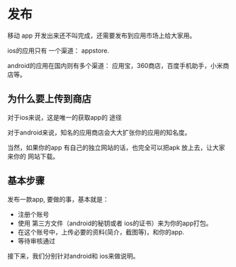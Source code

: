 # 发布

移动 app 开发出来还不叫完成，还需要发布到应用市场上给大家用。

ios的应用只有 一个渠道： appstore.

android的应用在国内则有多个渠道： 应用宝，360商店，百度手机助手，小米商店等。

## 为什么要上传到商店

对于ios来说，这是唯一的获取app的 途径

对于android来说，知名的应用商店会大大扩张你的应用的知名度。

当然，如果你的app 有自己的独立网站的话，也完全可以把apk 放上去，让大家来你的
网站下载。

## 基本步骤

发布一款app, 要做的事，基本就是：

- 注册个账号
- 使用 第三方文件（android的秘钥或者 ios的证书）来为你的app打包。
- 在这个账号中，上传必要的资料(简介，截图等)，和你的app.
- 等待审核通过

接下来，我们分别针对android和 ios来做说明。

